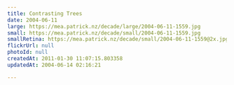 ```yaml
---
title: Contrasting Trees
date: 2004-06-11
large: https://mea.patrick.nz/decade/large/2004-06-11-1559.jpg
small: https://mea.patrick.nz/decade/small/2004-06-11-1559.jpg
smallRetina: https://mea.patrick.nz/decade/small/2004-06-11-1559@2x.jpg
flickrUrl: null
photoId: null
createdAt: 2011-01-30 11:07:15.803358
updatedAt: 2004-06-14 02:16:21

---
```


